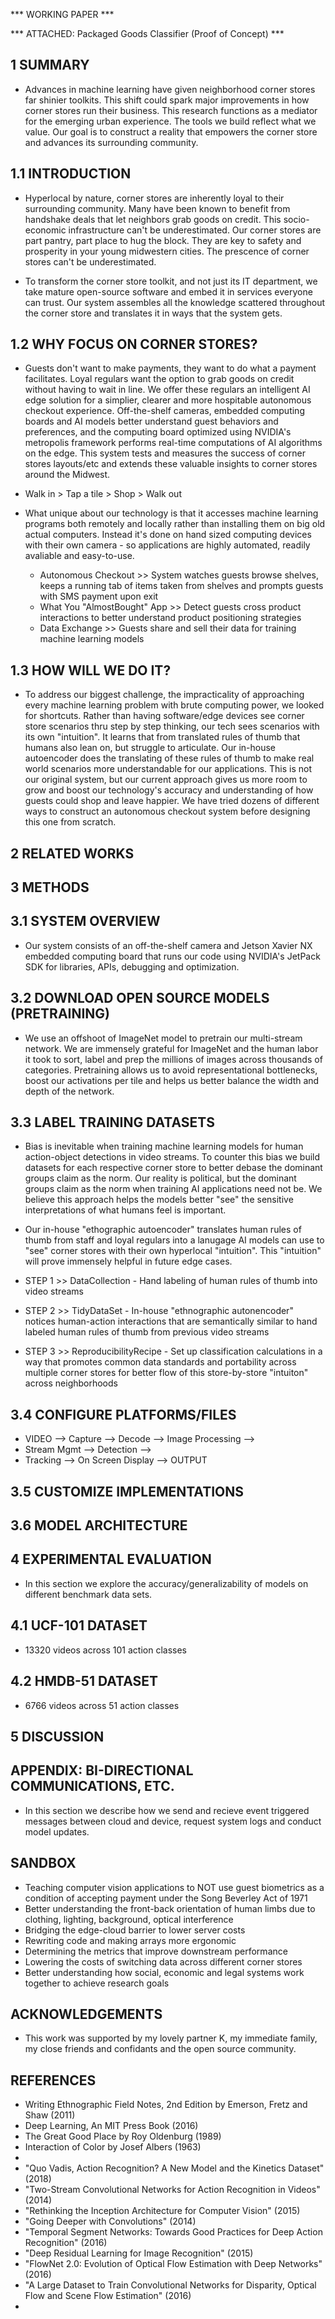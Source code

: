 *** WORKING PAPER ***

*** ATTACHED:  Packaged Goods Classifier (Proof of Concept) ***

## 1 SUMMARY

* Advances in machine learning have given neighborhood corner stores far shinier toolkits.  This shift could spark major improvements in how corner stores run their business. This research functions as a mediator for the emerging urban experience. The tools we build reflect what we value.  Our goal is to construct a reality that empowers the corner store and advances its surrounding community.

## 1.1 INTRODUCTION

* Hyperlocal by nature, corner stores are inherently loyal to their surrounding community. Many have been known to benefit from handshake deals that let neighbors grab goods on credit. This socio-economic infrastructure can't be underestimated. Our corner stores are part pantry, part place to hug the block. They are key to safety and prosperity in your young midwestern cities.  The prescence of corner stores can't be underestimated.  

* To transform the corner store toolkit, and not just its IT department, we take mature open-source software and embed it in services everyone can trust. Our system assembles all the knowledge scattered throughout the corner store and translates it in ways that the system gets.

## 1.2 WHY FOCUS ON CORNER STORES? 

* Guests don't want to make payments, they want to do what a payment facilitates. Loyal regulars want the option to grab goods on credit without having to wait in line.  We offer these regulars an intelligent AI edge solution for a simplier, clearer and more hospitable autonomous checkout experience.  Off-the-shelf cameras, embedded computing boards and AI models better understand guest behaviors and preferences, and the computing board optimized using NVIDIA's metropolis framework performs real-time computations of AI algorithms on the edge.  This system tests and measures the success of corner stores layouts/etc and extends these valuable insights to corner stores around the Midwest. 
* Walk in > Tap a tile > Shop > Walk out

* What unique about our technology is that it accesses machine learning programs both remotely and locally rather than installing them on big old actual computers.  Instead it's done on hand sized computing devices with their own camera - so applications are highly automated, readily avaliable and easy-to-use.  
	* Autonomous Checkout >> System watches guests browse shelves, keeps a running tab of items taken from shelves and prompts guests with SMS payment upon exit
	* What You "AlmostBought" App >> Detect guests cross product interactions to better understand product positioning strategies 
	* Data Exchange >> Guests share and sell their data for training machine learning models

## 1.3 HOW WILL WE DO IT?

* To address our biggest challenge, the impracticality of approaching every machine learning problem with brute computing power, we looked for shortcuts. Rather than having software/edge devices see corner store scenarios thru step by step thinking, our tech sees scenarios with its own "intuition".  It learns that from translated rules of thumb that humans also lean on, but struggle to articulate. Our in-house autoencoder does the translating of these rules of thumb to make real world scenarios more understandable for our applications.  This is not our original system, but our current approach gives us more room to grow and boost our technology's accuracy and understanding of how guests could shop and leave happier. We have tried dozens of different ways to construct an autonomous checkout system before designing this one from scratch.  
	
## 2 RELATED WORKS

## 3 METHODS


## 3.1 SYSTEM OVERVIEW

* Our system consists of an off-the-shelf camera and Jetson Xavier NX embedded computing board that runs our code using NVIDIA's JetPack SDK for libraries, APIs, debugging and optimization.


## 3.2 DOWNLOAD OPEN SOURCE MODELS (PRETRAINING)

* We use an offshoot of ImageNet model to pretrain our multi-stream network. We are immensely grateful for ImageNet and the human labor it took to sort, label and prep the millions of images across thousands of  categories. Pretraining allows us to avoid representational bottlenecks, boost our activations per tile and helps us better balance the width and depth of the network.

## 3.3 LABEL TRAINING DATASETS

* Bias is inevitable when training machine learning models for human action-object detections in video streams. To counter this bias we build datasets for each respective corner store to better debase the dominant groups claim as the norm. Our reality is political, but the dominant groups claim as the norm when training AI applications need not be. We believe this approach helps the models better "see" the sensitive interpretations of what humans feel is important.  
* Our in-house "ethographic autoencoder" translates human rules of thumb from staff and loyal regulars into a lanugage AI models can use to "see" corner stores with their own hyperlocal "intuition".  This "intuition" will prove immensely helpful in future edge cases.

* STEP 1 >> DataCollection - Hand labeling of human rules of thumb into video streams
* STEP 2 >> TidyDataSet - In-house "ethnographic autonencoder" notices human-action interactions that are semantically similar to hand labeled human rules of thumb from previous video streams
* STEP 3 >> ReproducibilityRecipe - Set up classification calculations in a way that promotes common data standards and portability across multiple corner stores for better flow of this store-by-store "intuiton" across neighborhoods

## 3.4 CONFIGURE PLATFORMS/FILES

* VIDEO --> Capture --> Decode --> Image Processing --> 
* Stream Mgmt --> Detection --> 
* Tracking --> On Screen Display --> OUTPUT 

## 3.5 CUSTOMIZE IMPLEMENTATIONS

## 3.6 MODEL ARCHITECTURE 

## 4 EXPERIMENTAL EVALUATION 

* In this section we explore the accuracy/generalizability of models on different benchmark data sets.

## 4.1 UCF-101 DATASET

* 13320 videos across 101 action classes

## 4.2 HMDB-51 DATASET

* 6766 videos across 51 action classes

## 5 DISCUSSION

## APPENDIX: BI-DIRECTIONAL COMMUNICATIONS, ETC.

* In this section we describe how we send and recieve event triggered messages between cloud and device, request system logs and conduct model updates.

## SANDBOX

* Teaching computer vision applications to NOT use guest biometrics as a condition of accepting payment under the Song Beverley Act of 1971
* Better understanding the front-back orientation of human limbs due to clothing, lighting, background, optical interference
* Bridging the edge-cloud barrier to lower server costs 
* Rewriting code and making arrays more ergonomic
* Determining the metrics that improve downstream performance
* Lowering the costs of switching data across different corner stores
* Better understanding how social, economic and legal systems work together to achieve research goals 

## ACKNOWLEDGEMENTS

* This work was supported by my lovely partner K, my immediate family, my close friends and confidants and the open source community. 

## REFERENCES

* Writing Ethnographic Field Notes, 2nd Edition by Emerson, Fretz and Shaw (2011)
* Deep Learning, An MIT Press Book (2016)
* The Great Good Place by Roy Oldenburg (1989)
* Interaction of Color by Josef Albers (1963)
*
* "Quo Vadis, Action Recognition? A New Model and the Kinetics Dataset" (2018)
* "Two-Stream Convolutional Networks for Action Recognition in Videos" (2014)
* "Rethinking the Inception Architecture for Computer Vision" (2015)
* "Going Deeper with Convolutions" (2014)
* "Temporal Segment Networks: Towards Good Practices for Deep Action Recognition" (2016)
* "Deep Residual Learning for Image Recognition" (2015)
* "FlowNet 2.0: Evolution of Optical Flow Estimation with Deep Networks" (2016)
* "A Large Dataset to Train Convolutional Networks for Disparity, Optical Flow and Scene Flow Estimation" (2016)
*


